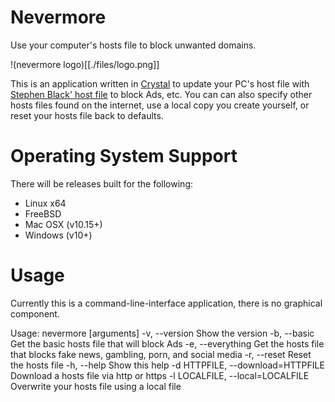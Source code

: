 # Nevermore
Use your computer's hosts file to block unwanted domains.

!(nevermore logo)[[./files/logo.png]]

This is an application written in [Crystal](https://crystal-lang.org) to update your PC's host file with [Stephen Black' host file](https://github.com/StevenBlack/hosts) to block Ads, etc.
You can can also specify other hosts files found on the internet, use a local copy you create yourself, or reset your hosts file back to defaults.

# Operating System Support
There will be releases built for the following:
* Linux x64
* FreeBSD
* Mac OSX (v10.15+)
* Windows (v10+)

# Usage
Currently this is a command-line-interface application, there is no graphical component.

Usage: nevermore [arguments]
    -v, --version                    Show the version
    -b, --basic                      Get the basic hosts file that will block Ads
    -e, --everything                 Get the hosts file that blocks fake news, gambling, porn, and social media
    -r, --reset                      Reset the hosts file
    -h, --help                       Show this help
    -d HTTPFILE, --download=HTTPFILE Download a hosts file via http or https
    -l LOCALFILE, --local=LOCALFILE  Overwrite your hosts file using a local file
